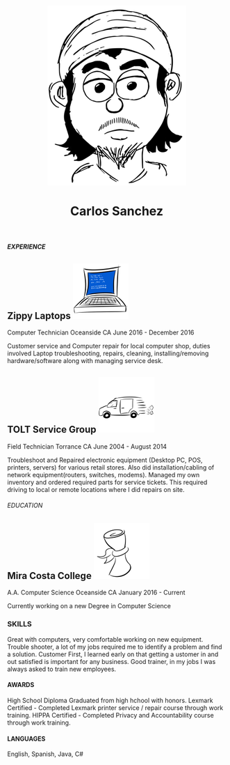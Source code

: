 <p align = "center"> <img src = "https://github.com/CarlozSanchez/resume/blob/master/img/Toon_Carlos_med.png?raw=true"></p>
<header><h1 align = "center"> Carlos Sanchez </h1></header>

##### EXPERIENCE


## Zippy Laptops ![laptop](img/PC_BlueScreen_sml.png)
Computer Technician
Oceanside CA
June 2016 - December 2016 

Customer service and Computer repair for local computer shop, duties
involved Laptop troubleshooting, repairs, cleaning, installing/removing
hardware/software along with managing service desk.

## TOLT Service Group ![vanride](img/Van_Ride.png)
Field Technician
Torrance CA
June 2004 - August 2014

Troubleshoot and Repaired electronic equipment (Desktop PC, POS,
printers, servers) for various retail stores. Also did installation/cabling
of network equipment(routers, switches, modems). Managed my own
inventory and ordered required parts for service tickets. This required
driving to local or remote locations where I did repairs on site.

###### EDUCATION 
## Mira Costa College ![Diploma](img/Diploma.png)
A.A. Computer Science
Oceanside CA
January 2016 - Current

Currently working on a new Degree in Computer Science

### SKILLS
Great with computers, very comfortable working on new equipment.
Trouble shooter, a lot of my jobs required me to identify a problem and find a solution.
Customer First, I learned early on that getting a ustomer in and out satisfied is important 
for any business.
Good trainer, in my jobs I was always asked to train new employees.

#### AWARDS
High School Diploma
Graduated from high hchool with honors.
Lexmark Certified - Completed Lexmark printer service / repair course through work training.
HIPPA Certified - Completed Privacy and Accountability course through work training.

#### LANGUAGES
English, Spanish, Java, C#
